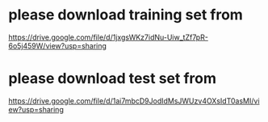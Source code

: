# please download training set from
https://drive.google.com/file/d/1jxgsWKz7idNu-Uiw_tZf7pR-6o5j459W/view?usp=sharing

# please download test set from
https://drive.google.com/file/d/1ai7mbcD9JodIdMsJWUzv4OXsIdT0asMI/view?usp=sharing
